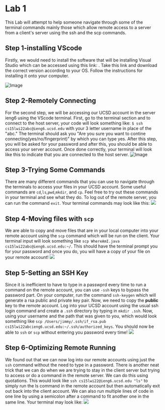 # Lab 1

This Lab will attempt to help someone navigate through some of the terminal commands mainly those which allow remote access to a server from a client's server using the ssh and the scp commands.


## Step 1-installing VScode
Firstly, we would need to install the software that will be installing Visual Studio which can be accessed using this link: [](https://code.visualstudio.com/). Take this link and download the correct version according to your OS. Follow the instructions for installing it onto your computer.

![Image](https://user-images.githubusercontent.com/97693001/149446661-0dba2557-3bae-49c3-8522-87ff4de3c773.png)

## Step 2-Remotely Connecting
For the second step, we will be accessing our UCSD account in the server ieng6 using the VScode terminal. First, go to the terminal section and to connect to the host server, your code will look something like: `$ ssh cs15lwi22abc@ieng6.ucsd.edu` with your 3 letter username in place of the "abc." The terminal should ask you "Are you sure you want to contine connecting(yes/no/fingerprint)" by which you can type yes. After this step, you will be asked for your password and after this, you should be able to access your server account. Once done correctly, your terminal will look like this to indicate that you are connected to the host server.
![Image](https://user-images.githubusercontent.com/97693001/149449442-f88d2d1f-1e7d-4bd1-a5dd-cc2e2c321026.png)

## Step 3-Trying Some Commands
There are many different commands that you can use to navigate through the terminals to access your files in your UCSD account. Some useful commands are `cd`,`ls`,`pwd`,`mkdir`, and `cp`. Feel free to try out these commands in your terminal and see what they do. To log out of the remote server, you can run the command `exit`. Your terminal commands may look like this:
![](https://user-images.githubusercontent.com/97693001/149454328-03c0f06f-f114-4047-b5fe-97ba115d829a.png)

## Step 4-Moving files with `scp`
We are able to copy and move files that are in your local computer into your remote account using the `scp` command which will be run on the client. Your terminal input will look something like `scp WhereAmI.java cs15lwi22abc@ieng6.ucsd.edu:~/`. This should have the terminal prompt you for your password and once you do, you will have a copy of your file on your remote account!
![](https://user-images.githubusercontent.com/97693001/149454878-537b8644-7219-46b3-b04c-8e78822ff05a.png)

## Step 5-Setting an SSH Key
Since it is inefficient to have to type in a passwprd every time to run a command on the remote account, you can use `-ssh` keys to bypass the password part. On your computer, run the command `ssh-keygen` which will generate a rsa public and private key pair. Now, we need to copy the **public** key to the remote account. Log into your UCSD account using the usual ssh login command and create a `.ssh` directory by typing in `mkdir .ssh`. Now, using your username and the path that was given to you, which would look something like `scp /Users/jimmy/.ssh/if_rsa.pub cs15lwi22abcieng6.ucsd.edu:~/.ssh/authorized_keys`. You should now be able to `ssh` or `scp` without entering you password every time!
![](https://user-images.githubusercontent.com/97693001/149456200-239efb9a-2926-4afb-adef-58a6a9bbc8fc.png)

## Step 6-Optimizing Remote Running
We found out that we can now log into our remote accounts using just the `ssh` command without the need to type in a password. There is another neat trick that we can do when we are trying to stay in the client server but trying to access or do a command in the remote server. We can do this using quotations. This would look like `ssh cs15lwi22@ieng6.ucsd.edu "ls"` to simply run the ls command in the remote account but then automatically exit out back into the client account. We can also run multiple lines of code in one line by using a semicolon after a command to fit another one in the same line. Your terminal may look like:
![](https://user-images.githubusercontent.com/97693001/149456509-929eacf5-8aed-4416-9bd7-12c706f26b3e.png)
